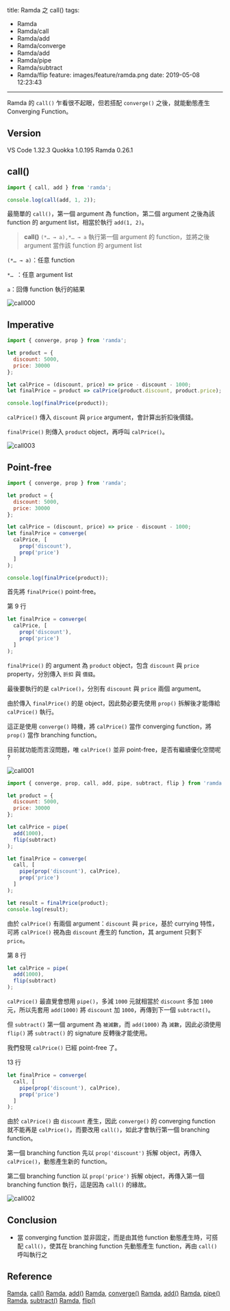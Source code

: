 title: Ramda 之 call()
tags:
  - Ramda
  - Ramda/call
  - Ramda/add
  - Ramda/converge
  - Ramda/add
  - Ramda/pipe
  - Ramda/subtract
  - Ramda/flip
feature: images/feature/ramda.png
date: 2019-05-08 12:23:43
---
Ramda 的 `call()` 乍看很不起眼，但若搭配 `converge()` 之後，就能動態產生 Converging Function。

<!-- more -->

## Version

VS Code 1.32.3
Quokka 1.0.195
Ramda 0.26.1

## call()

```javascript
import { call, add } from 'ramda';

console.log(call(add, 1, 2));
```

最簡單的 `call()`，第一個 argument 為 function，第二個 argument 之後為該 function 的 argument list，相當於執行 `add(1, 2)`。

> **call()**
> `(*… → a),*… → a`
> 執行第一個 argument 的 function，並將之後 argument 當作該 function 的 argument list

`(*… → a)`：任意 function

`*… `：任意 argument list

`a`：回傳 function 執行的結果

![call000](/images/ramda/call/call000.png)

## Imperative

```javascript
import { converge, prop } from 'ramda';

let product = {
  discount: 5000,
  price: 30000
};

let calPrice = (discount, price) => price - discount - 1000;
let finalPrice = product => calPrice(product.discount, product.price);

console.log(finalPrice(product));
```

`calPrice()` 傳入 `discount` 與 `price` argument，會計算出折扣後價錢。

`finalPrice()` 則傳入 `product` object，再呼叫 `calPrice()`。

![call003](/images/ramda/call/call003.png)

## Point-free

```javascript
import { converge, prop } from 'ramda';

let product = {
  discount: 5000,
  price: 30000
};

let calPrice = (discount, price) => price - discount - 1000;
let finalPrice = converge(
  calPrice, [
    prop('discount'),
    prop('price')
  ]
);

console.log(finalPrice(product));
```

首先將 `finalPrice()` point-free。

第 9 行

```javascript
let finalPrice = converge(
  calPrice, [
    prop('discount'),
    prop('price')
  ]
);
```

`finalPrice()` 的 argument 為 `product` object，包含 `discount` 與 `price` property，分別傳入 `折扣` 與 `價錢`。

最後要執行的是 `calPrice()`，分別有 `discount` 與 `price` 兩個 argument。

由於傳入 `finalPrice()` 的是 object，因此勢必要先使用 `prop()` 拆解後才能傳給 `calPrice()` 執行。

這正是使用 `converge()` 時機，將 `calPrice()` 當作 converging function，將 `prop()` 當作 branching function。

目前就功能而言沒問題，唯 `calPrice()` 並非 point-free，是否有繼續優化空間呢 ?

![call001](/images/ramda/call/call001.png)

```javascript
import { converge, prop, call, add, pipe, subtract, flip } from 'ramda';

let product = {
  discount: 5000,
  price: 30000
};

let calPrice = pipe(
  add(1000),
  flip(subtract)
);

let finalPrice = converge(
  call, [
    pipe(prop('discount'), calPrice),
    prop('price')
  ]
);

let result = finalPrice(product);
console.log(result);
```

由於 `calPrice()` 有兩個 argument：`discount` 與 `price`，基於 currying 特性，可將 `calPrice()` 視為由 `discount` 產生的 function，其 argument 只剩下 `price`。

第 8 行

```javascript
let calPrice = pipe(
  add(1000),
  flip(subtract)
);
```

`calPrice()` 最直覺會想用 `pipe()`，多減 `1000` 元就相當於 `discount` 多加 `1000` 元，所以先套用 `add(1000)` 將 `discount` 加 `1000`，再傳到下一個 `subtract()`。

但 `subtract()` 第一個 argument 為 `被減數`，而 `add(1000)` 為 `減數`，因此必須使用 `flip()` 將 `subtract()` 的 signature 反轉後才能使用。

我們發現 `calPrice()` 已經 point-free 了。

13 行

```javascript
let finalPrice = converge(
  call, [
    pipe(prop('discount'), calPrice),
    prop('price')
  ]
);
```

由於 `calPrice()` 由 `discount` 產生，因此 `converge()` 的 converging function 就不能再是 `calPrice()`，而要改用 `call()`，如此才會執行第一個 branching function。

第一個 branching function 先以 `prop('discount')` 拆解 object，再傳入 `calPrice()`，動態產生新的 function。

第二個 branching function 以 `prop('price')` 拆解 object，再傳入第一個 branching function 執行，這是因為 `call()` 的緣故。

![call002](/images/ramda/call/call002.png)

## Conclusion

* 當 converging function 並非固定，而是由其他 function 動態產生時，可搭配 `call()`，使其在 branching function 先動態產生 function，再由 `call()` 呼叫執行之

## Reference

[Ramda](https://ramdajs.com), [call()](https://ramdajs.com/docs/#call)
[Ramda](https://ramdajs.com), [add()](https://ramdajs.com/docs/#add)
[Ramda](https://ramdajs.com), [converge()](https://ramdajs.com/docs/#converge)
[Ramda](https://ramdajs.com), [add()](https://ramdajs.com/docs/#add)
[Ramda](https://ramdajs.com), [pipe()](https://ramdajs.com/docs/#pipe)
[Ramda](https://ramdajs.com), [subtract()](https://ramdajs.com/docs/#subtract)
[Ramda](https://ramdajs.com), [flip()](https://ramdajs.com/docs/#flip)
